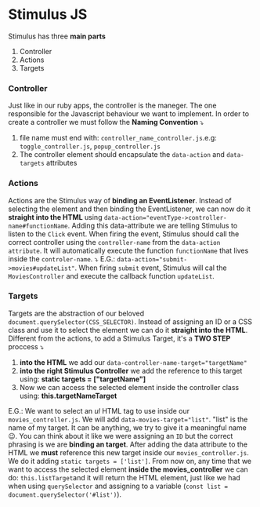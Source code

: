 # Stimulus JS

Stimulus has three **main parts**
1. Controller
2. Actions
3. Targets

### Controller
Just like in our ruby apps, the controller is the maneger. The one responsible for the Javascript behaviour we want to implement. In order to create a controller we must follow the **Naming Convention** ⤵️

1. file name must end with: `controller_name_controller.js`.e.g: `toggle_controller.js`, `popup_controller.js`
2. The controller element should encapsulate the `data-action` and `data-targets` attributes

### Actions
Actions are the Stimulus way of **binding an EventListener**. Instead of selecting the element and then binding the EventListener, we can now do it **straight into the HTML** using `data-action="eventType->controller-name#functionName`. Adding this data-attribute we are telling Stimulus to listen to the `Click` event. When firing the event, Stimulus should call the correct controller using the `controller-name` from the `data-action attribute`. It will automatically execute the function `functionName` that lives inside the `controler-name`. ⤵️
E.G.: `data-action="submit->movies#updateList"`. When firing `submit` event, Stimulus will cal the `MoviesController` and execute the callback function `updateList`.


### Targets
Targets are the abstraction of our beloved `document.querySelector(CSS_SELECTOR)`. Instead of assigning an ID or a CSS class and use it to select the element we can do it **straight into the HTML**. Different from the actions, to add a Stimulus Target, it's a **TWO STEP** proccess ⤵️
1. **into the HTML** we add our `data-controller-name-target="targetName"`
2. **into the right Stimulus Controller** we add the reference to this target using: **static targets = ["targetName"]**
3. Now we can access the selected element inside the controller class using: **this.targetNameTarget**

E.G.: We want to select an _ul_ HTML tag to use inside our `movies_controller.js`. We will add `data-movies-target="list"`. "list" is the name of my target. It can be anything, we try to give it a meaningful name 😉. You can think about it like we were assigning an `ID` but the correct phrasing is we are **binding an target**. After adding the data attribute to the HTML we **must** reference this new target inside our `movies_controller.js`. We do it adding `static targets = ['list']`. From now on, any time that we want to access the selected element **inside the movies_controller** we can do: `this.listTarget`and it will return the HTML element, just like we had when using `querySelector` and assigning to a variable (`const list = document.querySelector('#list')`).
